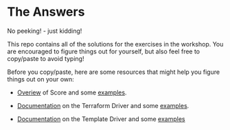 # The Answers

No peeking! - just kidding!

This repo contains all of the solutions for the exercises in the workshop. You are encouraged to figure things out for yourself, but also feel free to copy/paste to avoid typing!

Before you copy/paste, here are some resources that might help you figure things out on your own:

- [Overiew](https://developer.humanitec.com/score/overview/) of Score and some [examples](https://developer.humanitec.com/score/examples/).

- [Documentation](https://developer.humanitec.com/integration-and-extensions/drivers/generic-drivers/terraform/) on the Terraform Driver and some [examples](https://developer.humanitec.com/integration-and-extensions/drivers/examples/terraform-driver/).

- [Documentation](https://developer.humanitec.com/integration-and-extensions/drivers/generic-drivers/template/) on the Template Driver and some [examples](https://developer.humanitec.com/integration-and-extensions/drivers/generic-drivers/template/#examples)
